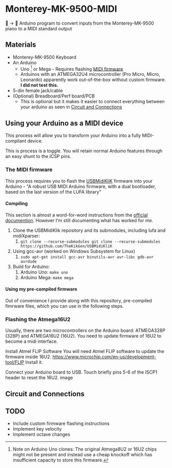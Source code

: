 # Monterey-MK-9500-MIDI
🎹 -> 🎼 Arduino program to convert inputs from the Monterey-MK-9500 piano to a MIDI standard output

## Materials
- Monterey-MK-9500 Keyboard
- An Arduino
    - Uno [^1] or Mega - Requires flashing [MIDI firmware](#the-midi-firmware)
    - Arduinos with an ATMEGA32U4 microcontroller (Pro Micro, Micro, Leonardo) apparently work out-of-the-box without custom firmware. **I did not test this.**
- 5-din female jack/cable
- (Optional) Breadboard/Perf board/PCB
  - This is optional but it makes it easier to connect everything between your arduino as seen in [Circuit and Connections](#circuit-and-connections)

[^1]: Note on Arduino Uno clones: The original Atmega8U2 or 16U2 chips might not be present and instead use a cheap knockoff which has insufficient capacity to store this firmware.

## Using your Arduino as a MIDI device
This process will allow you to transform your Arduino into a fully MIDI-compliant device. 

This is process is a toggle. You will retain normal Arduino features through an easy shunt to the ICSP pins.

### The MIDI firmware
This process requires you to flash the [USBMidiKliK](https://github.com/TheKikGen/USBMidiKliK) firmware into your Arduino - "A robust USB MIDI Arduino firmware, with a dual bootloader, based on the last version of the LUFA library"

#### Compiling
This section is almost a word-for-word instructions from the [official documention](https://github.com/TheKikGen/USBMidiKliK/tree/409fb99691630ee7a0cee8a2307253d8f55b18cd?tab=readme-ov-file#how-to-compile-the-firmware).
However I'm still documenting what has worked for me.

1. Clone the USBMidiKlik repository and its submodules, including lufa and midiXparser:
    1. `git clone --recurse-submodules git clone --recurse-submodules https://github.com/TheKikGen/USBMidiKliK`
2. Using gcc-avr (worked on Windows Subsystem for Linux)
    1. `sudo apt-get install gcc-avr binutils-avr avr-libc gdb-avr avrdude`
3. Build for Arduino:
    1. Arduino Uno: `make uno`
    2. Arduino Mega: `make mega`

#### Using my pre-compiled firmware
Out of convenience I provide along with this repository, pre-compiled fimrware files, which you can use in the following steps.

### Flashing the Atmega16U2
Usually, there are two microcontrollers on the Arduino board: ATMEGA328P (328P) and ATMEGA16U2 (16U2). You need to update firmware of 16U2 to become a midi interface.

Install Atmel FLIP Software You will need Atmel FLIP software to update the firmware inside 16U2. https://www.microchip.com/en-us/development-tool/FLIP Install it.

Connect your Arduino board to USB. Touch briefly pins 5-6 of the ISCP1 header to reset the 16U2. image

## Circuit and Connections




## TODO
- Include custom firmware flashing instructions
- Implement key velocity 
- Implement octave changes
